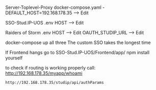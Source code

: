 Server-Toplevel-Proxy
	docker-compose.yaml
		 - DEFAULT_HOST=192.168.178.35 --> Edit


SSO-Stud.IP-UOS
	.env
		HOST --> Edit


Raiders of Storm
	.env
		HOST --> Edit
		OAUTH_STUDIP_URL --> Edit


docker-compose up all three
	The custom SSO takes the longest time

If Frontend hangs
	go to SSO-Stud.IP-UOS/Frontend/app/
	npm install yourself


to check if routing is working properly call:
	http://192.168.178.35/myapp/whoami
	
	http://192.168.178.35/studip/api/authParams